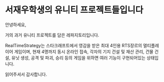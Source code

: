 # 서재우학생의 유니티 프로젝트들입니다
안녕하세요, 

거의 과거 유니티 프로젝트를 담은 레파지토리입니다. 

RealTimeStrategy는 스타크래프트에서 영감을 받은 최대 4인용 RTS장르의 멀티플레이어 게임이며, 
현재 4명까지 동시 온라인 접속, 각자의 기지 건설 및 재산 관리, 건물 건설, 유닛 생성, 공격 및 파괴, 승리 등의
게임을 위하면 여러 기능이 구현되어있는 상태입니다.

읽어주셔서 감사합니다. 
